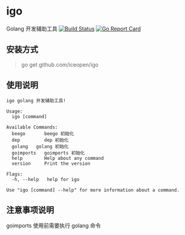 # igo
Golang 开发辅助工具
[![Build Status](https://travis-ci.org/iceopen/igo.svg?branch=master)](https://travis-ci.org/iceopen/igo)
[![Go Report Card](https://goreportcard.com/badge/github.com/iceopen/igo)](https://goreportcard.com/report/github.com/iceopen/igo)
## 安装方式
> go get github.com/iceopen/igo

## 使用说明
```
igo golang 开发辅助工具!

Usage:
  igo [command]

Available Commands:
  beego       beego 初始化
  dep         dep 初始化
  golang   golang 初始化
  goimports   goimports 初始化
  help        Help about any command
  version     Print the version

Flags:
  -h, --help   help for igo

Use "igo [command] --help" for more information about a command.
```

## 注意事项说明
goimports 使用前需要执行 golang 命令
